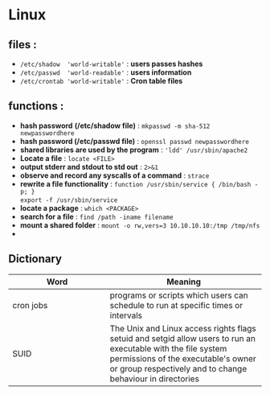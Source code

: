 # Linux

## files :&#x20;

* `/etc/shadow  'world-writable'` : **users passes hashes**&#x20;
* `/etc/passwd  'world-readable'` : **users information**
* `/etc/crontab 'world-writable'` : **Cron table files**



## functions :&#x20;

* **hash password** **(/etc/shadow file)** : `mkpasswd -m sha-512 newpasswordhere`
* **hash password (/etc/passwd file)** : `openssl passwd newpasswordhere`
* **shared libraries are used by the program** : `'ldd' /usr/sbin/apache2`
* **Locate a file** : `locate <FILE>`
* **output stderr and stdout to std out** : `2>&1`
* **observe and record any syscalls of a command** : `strace`
* **rewrite a file functionality** : `function /usr/sbin/service { /bin/bash -p; }`\
  `export -f /usr/sbin/service`
* **locate a package** : `which <PACKAGE>`
* **search for a file** : `find /path -iname filename`
* **mount a shared folder** : `mount -o rw,vers=3 10.10.10.10:/tmp /tmp/nfs`
*



## Dictionary



<table><thead><tr><th width="178">Word</th><th>Meaning</th></tr></thead><tbody><tr><td>cron jobs</td><td>programs or scripts which users can schedule to run at specific times or intervals</td></tr><tr><td>SUID</td><td>The Unix and Linux access rights flags setuid and setgid allow users to run an executable with the file system permissions of the executable's owner or group respectively and to change behaviour in directories</td></tr></tbody></table>
